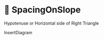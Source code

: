 # 👣 SpacingOnSlope

Hypotenuse or Horizontal side of Right Triangle

InsertDiagram

<!-- @include: /../Placeholder_RouteProfile.md -->
